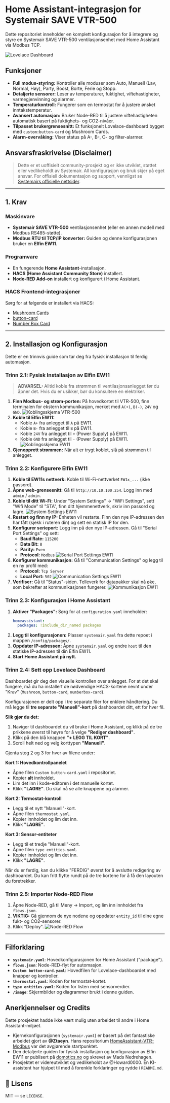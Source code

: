 # Home Assistant-integrasjon for Systemair SAVE VTR-500

Dette repositoriet inneholder en komplett konfigurasjon for å integrere og styre en Systemair SAVE VTR-500 ventilasjonsenhet med Home Assistant via Modbus TCP.

![Lovelace Dashboard](image/Ventilasjon%20kort.png)

## Funksjoner

*   **Full modus-styring:** Kontroller alle moduser som Auto, Manuell (Lav, Normal, Høy), Party, Boost, Borte, Ferie og Stopp.
*   **Detaljerte sensorer:** Leser av temperaturer, fuktighet, viftehastigheter, varmegjenvinning og alarmer.
*   **Temperaturkontroll:** Fungerer som en termostat for å justere ønsket inntakstemperatur.
*   **Avansert automasjon:** Bruker Node-RED til å justere viftehastigheten automatisk basert på fuktighets- og CO2-nivåer.
*   **Tilpasset brukergrensesnitt:** Et funksjonelt Lovelace-dashboard bygget med `custom:button-card` og Mushroom Cards.
*   **Alarm-overvåking:** Viser status på A-, B-, C- og filter-alarmer.

## Ansvarsfraskrivelse (Disclaimer)
> Dette er et uoffisielt community-prosjekt og er ikke utviklet, støttet eller vedlikeholdt av Systemair. All konfigurasjon og bruk skjer på eget ansvar. For offisiell dokumentasjon og support, vennligst se [Systemairs offisielle nettsider](https://www.systemair.com/).

---

## 1. Krav

### Maskinvare
*   **Systemair SAVE VTR-500** ventilasjonsenhet (eller en annen modell med Modbus RS485-støtte).
*   **Modbus RTU til TCP/IP konverter:** Guiden og denne konfigurasjonen bruker en **Elfin EW11**.

### Programvare
*   En fungerende **Home Assistant**-installasjon.
*   **HACS (Home Assistant Community Store)** installert.
*   **Node-RED Add-on** installert og konfigurert i Home Assistant.

### HACS Frontend-integrasjoner
Sørg for at følgende er installert via HACS:
*   [Mushroom Cards](https://github.com/piitaya/lovelace-mushroom)
*   [button-card](https://github.com/custom-cards/button-card)
*   [Number Box Card](https://github.com/htmlchinchilla/numberbox-card)

---

## 2. Installasjon og Konfigurasjon

Dette er en trinnvis guide som tar deg fra fysisk installasjon til ferdig automasjon.

### Trinn 2.1: Fysisk Installasjon av Elfin EW11

> **ADVARSEL:** Alltid koble fra strømmen til ventilasjonsanlegget før du åpner det. Hvis du er usikker, bør du konsultere en elektriker.

1.  **Finn Modbus- og strøm-porten:** På hovedkortet til VTR-500, finn terminalen for ekstern kommunikasjon, merket med `A(+)`, `B(-)`, `24V` og `GND`.
    ![Koblingsskjema VTR-500](image/koblingsskjemaVTR-500.png)
2.  **Koble til Elfin EW11:**
    *   Koble `A+` fra anlegget til `A` på EW11.
    *   Koble `B-` fra anlegget til `B` på EW11.
    *   Koble `24V` fra anlegget til `+` (Power Supply) på EW11.
    *   Koble `GND` fra anlegget til `-` (Power Supply) på EW11.
    ![Koblingsskjema EW11](image/koblings%20skjema%20EW11.png)
3.  **Gjenopprett strømmen:** Når alt er trygt koblet, slå på strømmen til anlegget.

### Trinn 2.2: Konfigurere Elfin EW11

1.  **Koble til EW11s nettverk:** Koble til Wi-Fi-nettverket `EW1x_...` (ikke passord).
2.  **Åpne web-grensesnitt:** Gå til `http://10.10.100.254`. Logg inn med `admin` / `admin`.
3.  **Koble til ditt Wi-Fi:** Under "System Settings" -> "WiFi Settings", sett "Wifi Mode" til "STA", finn ditt hjemmenettverk, skriv inn passord og lagre.
    ![System Settings EW11](image/system%20settings%20EW11.png)
4.  **Restart og finn ny IP:** Enheten vil restarte. Finn den nye IP-adressen den har fått (sjekk i ruteren din) og sett en statisk IP for den.
5.  **Konfigurer serieport:** Logg inn på den nye IP-adressen. Gå til "Serial Port Settings" og sett:
    *   **Baud Rate:** `115200`
    *   **Data Bit:** `8`
    *   **Parity:** `Even`
    *   **Protocol:** `Modbus`
    ![Serial Port Settings EW11](image/serial%20port%20settings%20EW11.png)
6.  **Konfigurer kommunikasjon:** Gå til "Communication Settings" og legg til en ny profil med:
    *   **Protocol:** `Tcp Server`
    *   **Local Port:** `502`
    ![Communication Settings EW11](image/communication%20settings%20EW11.png)
7.  **Verifiser:** Gå til "Status"-siden. Telleverk for datapakker skal nå øke, som bekrefter at kommunikasjonen fungerer.
    ![Kommunikasjon EW11](image/kommunikasjon%20EW11.png)

### Trinn 2.3: Konfigurasjon i Home Assistant

1.  **Aktiver "Packages":** Sørg for at `configuration.yaml` inneholder:
    ```yaml
    homeassistant:
      packages: !include_dir_named packages
    ```
2.  **Legg til konfigurasjonen:** Plasser `systemair.yaml` fra dette repoet i mappen `/config/packages/`.
3.  **Oppdater IP-adressen:** Åpne `systemair.yaml` og endre `host` til den statiske IP-adressen til din Elfin EW11.
4.  **Start Home Assistant på nytt.**

### Trinn 2.4: Sett opp Lovelace Dashboard

Dashboardet gir deg den visuelle kontrollen over anlegget. For at det skal fungere, må du ha installert de nødvendige HACS-kortene nevnt under "Krav" (`Mushroom`, `button-card`, `numberbox-card`).

Konfigurasjonen er delt opp i tre separate filer for enklere håndtering. Du må legge til **tre separate "Manuell"-kort** på dashboardet ditt, ett for hver fil.

**Slik gjør du det:**

1.  Naviger til dashboardet du vil bruke i Home Assistant, og klikk på de tre prikkene øverst til høyre for å velge **"Rediger dashboard"**.
2.  Klikk på den blå knappen **"+ LEGG TIL KORT"**.
3.  Scroll helt ned og velg korttypen **"Manuell"**.

Gjenta steg 2 og 3 for hver av filene under:

**Kort 1: Hovedkontrollpanelet**
*   Åpne filen `Custom button-card.yaml` i repositoriet.
*   Kopier **alt** innholdet.
*   Lim det inn i kode-editoren i det manuelle kortet.
*   Klikk **"LAGRE"**. Du skal nå se alle knappene og alarmer.

**Kort 2: Termostat-kontroll**
*   Legg til et nytt "Manuell"-kort.
*   Åpne filen `thermostat.yaml`.
*   Kopier innholdet og lim det inn.
*   Klikk **"LAGRE"**.

**Kort 3: Sensor-entiteter**
*   Legg til et tredje "Manuell"-kort.
*   Åpne filen `type entities.yaml`.
*   Kopier innholdet og lim det inn.
*   Klikk **"LAGRE"**.

Når du er ferdig, kan du klikke "FERDIG" øverst for å avslutte redigering av dashboardet. Du kan fritt flytte rundt på de tre kortene for å få den layouten du foretrekker.

### Trinn 2.5: Importer Node-RED Flow

1.  Åpne Node-RED, gå til Meny -> Import, og lim inn innholdet fra `flows.json`.
2.  **VIKTIG:** Gå gjennom de nye nodene og oppdater `entity_id` til dine egne fukt- og CO2-sensorer.
3.  Klikk "Deploy".
    ![Node-RED Flow](image/Node-Red%20VTR500.png)

---

## Filforklaring

*   **`systemair.yaml`**: Hovedkonfigurasjonen for Home Assistant ("package").
*   **`flows.json`**: Node-RED-flyt for automasjon.
*   **`Custom button-card.yaml`**: Hovedfilen for Lovelace-dashboardet med knapper og kontroller.
*   **`thermostat.yaml`**: Koden for termostat-kortet.
*   **`type entities.yaml`**: Koden for listen med sensorverdier.
*   **`/image`**: Skjermbilder og diagrammer brukt i denne guiden.

## Anerkjennelser og Credits
Dette prosjektet hadde ikke vært mulig uten arbeidet til andre i Home Assistant-miljøet.
*   Kjernekonfigurasjonen (`systemair.yaml`) er basert på det fantastiske arbeidet gjort av **@Ztaeyn**. Hans repositorium [HomeAssistant-VTR-Modbus](https://github.com/Ztaeyn/HomeAssistant-VTR-Modbus) var det avgjørende startpunktet.
*   Den detaljerte guiden for fysisk installasjon og konfigurasjon av Elfin EW11 er publisert på [domotics.no](https://www.domotics.no/post/home-assistant-automasjon-av-ventilasjonsanlegg-via-modbus) og skrevet av Mads Nedrehagen.
*   Prosjektet er videreutviklet og vedlikeholdt av @Howard0000. En KI-assistent har hjulpet til med å forenkle forklaringer og rydde i `README.md`.

## 📝 Lisens
MIT — se `LICENSE`.




